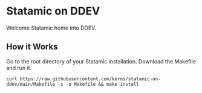 # Statamic on DDEV
Welcome Statamic home into DDEV.

## How it Works
Go to the root directory of your Statamic installation. Download the Makefile and run it.

```
curl https://raw.githubusercontent.com/kerns/statamic-on-ddev/main/Makefile -s -o Makefile && make install
```
